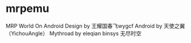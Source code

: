 # mrpemu
MRP World On Android
Design by 王耀国春飞wygcf
Android by 天使之翼（YichouAngle）
Mythroad by eleqian binsys 无尽时空
